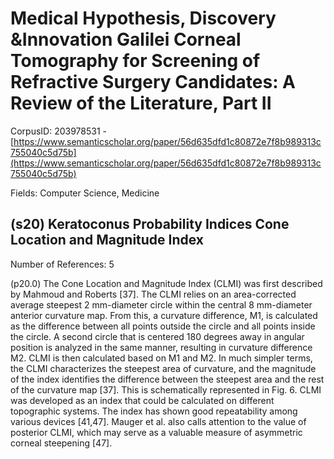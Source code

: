 # Medical Hypothesis, Discovery &Innovation Galilei Corneal Tomography for Screening of Refractive Surgery Candidates: A Review of the Literature, Part II

CorpusID: 203978531 - [https://www.semanticscholar.org/paper/56d635dfd1c80872e7f8b989313c755040c5d75b](https://www.semanticscholar.org/paper/56d635dfd1c80872e7f8b989313c755040c5d75b)

Fields: Computer Science, Medicine

## (s20) Keratoconus Probability Indices Cone Location and Magnitude Index
Number of References: 5

(p20.0) The Cone Location and Magnitude Index (CLMI) was first described by Mahmoud and Roberts [37]. The CLMI relies on an area-corrected average steepest 2 mm-diameter circle within the central 8 mm-diameter anterior curvature map. From this, a curvature difference, M1, is calculated as the difference between all points outside the circle and all points inside the circle. A second circle that is centered 180 degrees away in angular position is analyzed in the same manner, resulting in curvature difference M2. CLMI is then calculated based on M1 and M2. In much simpler terms, the CLMI characterizes the steepest area of curvature, and the magnitude of the index identifies the difference between the steepest area and the rest of the curvature map [37]. This is schematically represented in Fig. 6. CLMI was developed as an index that could be calculated on different topographic systems. The index has shown good repeatability among various devices [41,47]. Mauger et al. also calls attention to the value of posterior CLMI, which may serve as a valuable measure of asymmetric corneal steepening [47]. 
